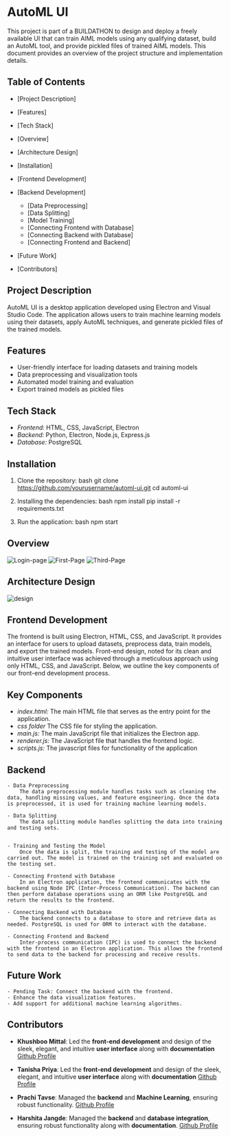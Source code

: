 # AutoML UI

This project is part of a BUILDATHON to design and deploy a freely available UI that can train AIML models using any qualifying dataset, build an AutoML tool, and provide pickled files of trained AIML models. This document provides an overview of the project structure and implementation details.

## Table of Contents

- [Project Description]
- [Features]
- [Tech Stack]
- [Overview]
- [Architecture Design]
- [Installation]
- [Frontend Development]
- [Backend Development]
  - [Data Preprocessing]
  - [Data Splitting]
  - [Model Training]
  - [Connecting Frontend with Database]
  - [Connecting Backend with Database]
  - [Connecting Frontend and Backend]
  
- [Future Work]
- [Contributors]

## Project Description

AutoML UI is a desktop application developed using Electron and Visual Studio Code. The application allows users to train machine learning models using their datasets, apply AutoML techniques, and generate pickled files of the trained models.

## Features

- User-friendly interface for loading datasets and training models
- Data preprocessing and visualization tools
- Automated model training and evaluation
- Export trained models as pickled files

## Tech Stack

- *Frontend:* HTML, CSS, JavaScript, Electron
- *Backend:* Python, Electron, Node.js, Express.js
- *Database:* PostgreSQL 

## Installation

1. Clone the repository:
     bash
    git clone https://github.com/yourusername/automl-ui.git
    cd automl-ui
    
   
2. Installing the dependencies:
    bash
    npm install
    pip install -r requirements.txt
    
   
3. Run the application:
     bash
    npm start
    
## Overview
![Login-page](img/loginPage.png)
![First-Page](img/firstpage.png)
![Third-Page](img/thirdPage.png)

## Architecture Design
![design](img/architecture_design.jpg)

## Frontend Development

The frontend is built using Electron, HTML, CSS, and JavaScript. It provides an interface for users to upload datasets, preprocess data, train models, and export the trained models. Front-end design, noted for its clean and intuitive user interface was achieved through a meticulous approach using only HTML, CSS, and JavaScript. Below, we outline the key components of our front-end development process.


## Key Components

- *index.html:* The main HTML file that serves as the entry point for the application.
- *css folder* The CSS file for styling the application.
- *main.js:* The main JavaScript file that initializes the Electron app.
- *renderer.js:* The JavaScript file that handles the frontend logic.
- *scripts.js:* The javascript files for functionality of the application

## Backend
    - Data Preprocessing
        The data preprocessing module handles tasks such as cleaning the data, handling missing values, and feature engineering. Once the data is preprocessed, it is used for training machine learning models.

    - Data Splitting
        The data splitting module handles splitting the data into training and testing sets.

    
    - Training and Testing the Model
        Once the data is split, the training and testing of the model are carried out. The model is trained on the training set and evaluated on the testing set.

    - Connecting Frontend with Database 
        In an Electron application, the frontend communicates with the backend using Node IPC (Inter-Process Communication). The backend can then perform database operations using an ORM like PostgreSQL and return the results to the frontend.

    - Connecting Backend with Database
        The backend connects to a database to store and retrieve data as needed. PostgreSQL is used for ORM to interact with the database.

    - Connecting Frontend and Backend
        Inter-process communication (IPC) is used to connect the backend with the frontend in an Electron application. This allows the frontend to send data to the backend for processing and receive results.


## Future Work
    - Pending Task: Connect the backend with the frontend.
    - Enhance the data visualization features.
    - Add support for additional machine learning algorithms.

## Contributors

- **Khushboo Mittal**: Led the **front-end development** and design of the sleek, elegant, and intuitive **user interface** along with **documentation**
                       [Github Profile](https://github.com/Khushboo-Mittal)
                       
- **Tanisha Priya**: Led the **front-end development** and design of the sleek, elegant, and intuitive **user interface** along with **documentation**
                       [Github Profile](https://github.com/Tanishapr)

- **Prachi Tavse**: Managed the **backend** and **Machine Learning**, ensuring robust functionality.
                       [Github Profile](https://github.com/prachitavse)

- **Harshita Jangde**: Managed the **backend** and **database integration**, ensuring robust functionality along with **documentation**.
                       [Github Profile](https://github.com/HJ2207)
